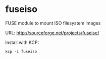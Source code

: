 # fuseiso
FUSE module to mount ISO filesystem images

URL: http://sourceforge.net/projects/fuseiso/

Install with KCP:
```
kcp -i fuseiso
```
